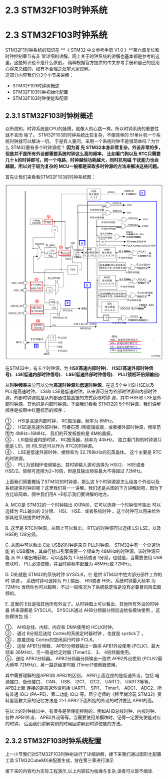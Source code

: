 <!--
 * @Author: Terry Zhang
 * @Date: 2023-06-23 16:42
 * @LastEditors: Terry Zhang
 * @LastEditTime: 2023-06-23 22:11
 * @File: Section3.md
 * @Version: V1.0.0
 * @Brief: This file provides all functions about the XXX.
 * @Attention: 本驱动通过函数 XX 进行使用
 * 使用前需调用 函数 XX 进行初始化
 * 注: 本文件需要和 XX 共同调用
 * Copyright © 2023 Terry Zhang. All Rights Reserved. 
-->
# 2.3 STM32F103时钟系统

# 2.3 STM32F103时钟系统

STM32F1时钟系统的知识在 **《 STM32 中文参考手册 V1.0 》**第六章复位和时钟控制章节有非 常详细的讲解，网上关于时钟系统的讲解也基本都是参考的这里。这些知识也不是什么原创， 纯粹根据官方提供的中文参考手册和自己的应用心得来总结的，如有不合理之处望大家谅解。\
这部分内容我们分3个小节来讲解：

* STM32F103时钟树概述
* STM32F103时钟初始化配置
* STM32F103时钟使能和配置

## 2.3.1 STM32F103时钟树概述

众所周知，时钟系统是CPU的脉搏，就像人的心跳一样。所以时钟系统的重要性就不言而 喻了。 STM32F103的时钟系统比较复杂，不像简单的 51单片机一个系统时钟就可以解决一切。 于是有人要问，采用一个系统时钟不是很简单吗？为什么 STM32要有多个时钟源呢？ **因为首 先 STM32本身非常复杂，外设非常的多，但是并不是所有外设都需要系统时钟这么高的频率， 比如看门狗以及 RTC只需要几十 k的时钟即可。同一个电路，时钟越快功耗越大，同时抗电磁 干扰能力也会越弱，所以对于较为复杂的 MCU一般都是采取多时钟源的方法来解决这些问题。**

首先让我们来看看STM32F103的时钟系统图：

![](../.gitbook/assets/2021-08-16-21-38-09.png)

在STM32中，有五个时钟源，为 **HSI(高速内部时钟)**、 **HSE(高速外部时钟信号)**、**LSI(低速内部时钟信号)**、 **LSE(低速外部时钟信号)**、 **PLL(锁相环倍频输出)**

从**时钟频率**来分可以分为**高速时钟源**和**低速时钟源**，在这 5个中 HSI HSE以及 PLL是高速时钟， LSI和 LSE是低速时钟。从来源可分为外部时钟源和内部时钟源，外部时钟源就是从外部通过接晶振的方式获取时钟 源，其中 HSE和 LSE是外部时钟源，其他的是内部时钟源。下面我们看看 STM32的 5个时钟源，我们讲解顺序是按图中红圈标示的顺序：

① 、 HSI是高速内部时钟， RC振荡器，频率为 8MHz。\
② 、 HSE是高速外部时钟，可接石英 /陶瓷谐振器，或者接外部时钟源，频率范围为 4MHz\~16MHz。 我们的开发板接的是 8M的晶振。\
③ 、 LSI是低速内部时钟， RC振荡器，频率为 40kHz。 独立看门狗的时钟源只能是 LSI，同 时LSI还可以作为 RTC的时钟源。\
④ 、 LSE是低速外部时钟，接频率为 32.768kHz的石英晶体。 这个主要是 RTC的时钟源。\
⑤ 、 PLL为锁相环倍频输出，其时钟输入源可选择为 HSI/2、 HSE或者 HSE/2。倍频可选择为2\~16倍，但是其输出频率最大不得超过 72MHz。

上面我们简要概括了STM32的时钟源，那么这 5个时钟源是怎么给各个外设以及系统提供时钟的呢？这里我们将一一讲解。我们还是从图的下方讲解起吧，因为下方比较简单。图中我们用A \~E标示我们要讲解的地方。

A. MCO是 STM32的一个时钟输出 IO(PA8)，它可以选择一个时钟信号输出 可以 选择为 PLL输出的 2分频、 HSI、 HSE、或者系统时钟 。这个时钟可以用来给外 部其他系统提供时钟源。

B. 这里是 RTC时钟源，从图上可以看出， RTC的时钟源可以选择 LSI LSE，以及 HSE的 128分频。

C. 从图中可以看出 C处 USB的时钟是来自 PLL时钟源。 STM32中有一个全速功能 的 USB模块，其串行接口引擎需要一个频率为 48MHz的时钟源。该时钟源只能 从 PLL输出端获取，可以选择为 1.5分频或者 1分频，也就是，当需要使用 USB模块时， PLL必须使能，并且时钟频率配置为 48MHz或 72MHz。

D. D处就是 STM32的系统时钟 SYSCLK，它 是供 STM32中绝大部分部件工作的时 钟源 。 系统时钟可选择为 PLL输出、 HSI或者 HSE。系统时钟最大频率 为 72MHz 当然你也可以超频，不过一般情况为了系统稳定性是没有必要冒风险去超频的。

E. 这里的 E处是指其他所有外设了。从时钟图上可以看出，其他所有外设的时钟最 终来源都是 SYSCLK。 SYSCLK通过 AHB分频器分频后送给各模块使用 。这些模块包 括：

①、 AHB总线、内核、内存和 DMA使用的 HCLK时钟。\
② 、通过 8分频后送给 Cortex的系统定时器时钟 ，也就是 systick了 。\
③ 、直接送给 Cortex的空闲运行时钟 FCLK。\
④ 、送给 APB1分频器。 APB1分频器输出一路供 APB1外设使用 (PCLK1，最大频率 36MHz)，另一路送给定时器 (Timer)2、 3、 4倍频器使用。\
⑤、送给 APB2分频器。 APB2分频器分频输出一路供 APB2外设使用 (PCLK2最大频率 72MHz)，另一路送给定时器 (Timer)1倍频器使用。

其中需要理解的是APB1和 APB2的区别， APB1上面连接的是低速外设，包括 电源接口、备份接口、 CAN、 USB、 I2C1、 I2C2、 UART2、 UART3等等， APB2上面 连接的是高速外设包括 UART1、 SPI1、 Timer1、 ADC1、 ADC2、所有普通 IO口 (PA\~PE)、第二功能 IO口 等。居宁老师的《稀里糊涂玩 STM32》资料里面教大家的记忆方法是 2>1 APB2下面所挂的外设的时钟要比 APB1的高。

在以上的时钟输出中，有很多是带使能控制的，例如AHB总线时钟、内核时钟、各种 APB1外设、 APB2外设等等。当需要使用某模块时，记得一定要先使能对应的时钟。 后面我们讲解实例的时候回讲解到时钟使能的方法。

## 2.3.2 STM32F103时钟系统配置

上一小节我们对STM32F103时钟树进行了详细讲解，接下来我们通过图形化配置工具 STM32CubeMX来配置生成，放在第三章进行演示

接下来的内容均为实际工程演示,以上内容较为枯燥与复杂,读者可以暂不细读.

